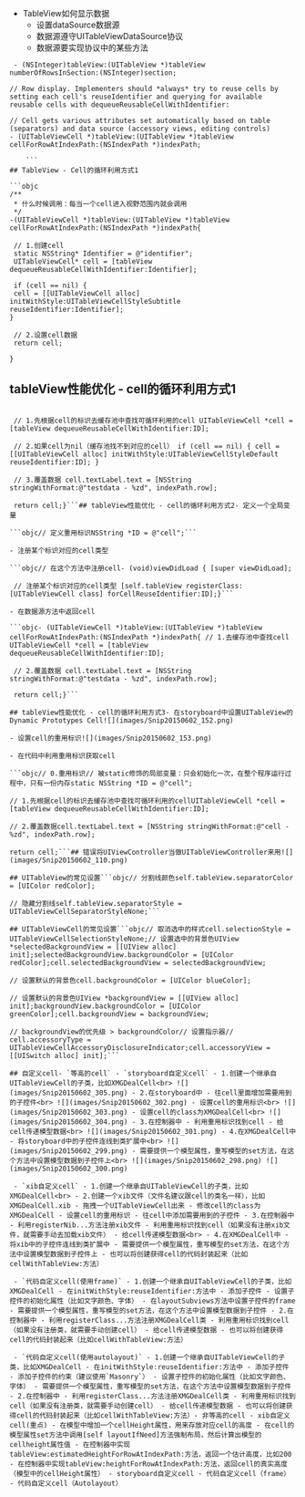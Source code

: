 - TableView如何显示数据
    - 设置dataSource数据源
    - 数据源遵守UITableViewDataSource协议
    - 数据源要实现协议中的某些方法
    
```objc
 - (NSInteger)tableView:(UITableView *)tableView numberOfRowsInSection:(NSInteger)section;

// Row display. Implementers should *always* try to reuse cells by setting each cell's reuseIdentifier and querying for available reusable cells with dequeueReusableCellWithIdentifier:

// Cell gets various attributes set automatically based on table (separators) and data source (accessory views, editing controls)
- (UITableViewCell *)tableView:(UITableView *)tableView cellForRowAtIndexPath:(NSIndexPath *)indexPath;

    ```
## TableView - Cell的循环利用方式1

```objc
/**
 * 什么时候调用：每当一个cell进入视野范围内就会调用
 */
-(UITableViewCell *)tableView:(UITableView *)tableView cellForRowAtIndexPath:(NSIndexPath *)indexPath{

 // 1.创建cell
 static NSString* Identifier = @"identifier";
 UITableViewCell* cell = [tableView dequeueReusableCellWithIdentifier:Identifier];

 if (cell == nil) {
 cell = [[UITableViewCell alloc] initWithStyle:UITableViewCellStyleSubtitle reuseIdentifier:Identifier];
}

 // 2.设置cell数据
 return cell;

}

```

## tableView性能优化 - cell的循环利用方式1

```objc/** * 什么时候调用：每当有一个cell进入视野范围内就会调用 */- (UITableViewCell *)tableView:(UITableView *)tableView cellForRowAtIndexPath:(NSIndexPath *)indexPath{ // 0.重用标识 // 被static修饰的局部变量：只会初始化一次，在整个程序运行过程中，只有一份内存 static NSString *ID = @"cell";

 // 1.先根据cell的标识去缓存池中查找可循环利用的cell UITableViewCell *cell = [tableView dequeueReusableCellWithIdentifier:ID];

 // 2.如果cell为nil（缓存池找不到对应的cell） if (cell == nil) { cell = [[UITableViewCell alloc] initWithStyle:UITableViewCellStyleDefault reuseIdentifier:ID]; }

 // 3.覆盖数据 cell.textLabel.text = [NSString stringWithFormat:@"testdata - %zd", indexPath.row];

 return cell;}```## tableView性能优化 - cell的循环利用方式2- 定义一个全局变量

```objc// 定义重用标识NSString *ID = @"cell";```

- 注册某个标识对应的cell类型

```objc// 在这个方法中注册cell- (void)viewDidLoad { [super viewDidLoad];

 // 注册某个标识对应的cell类型 [self.tableView registerClass:[UITableViewCell class] forCellReuseIdentifier:ID];}```

- 在数据源方法中返回cell

```objc- (UITableViewCell *)tableView:(UITableView *)tableView cellForRowAtIndexPath:(NSIndexPath *)indexPath{ // 1.去缓存池中查找cell UITableViewCell *cell = [tableView dequeueReusableCellWithIdentifier:ID];

 // 2.覆盖数据 cell.textLabel.text = [NSString stringWithFormat:@"testdata - %zd", indexPath.row];

 return cell;}```

## tableView性能优化 - cell的循环利用方式3- 在storyboard中设置UITableView的Dynamic Prototypes Cell![](images/Snip20150602_152.png)

- 设置cell的重用标识![](images/Snip20150602_153.png)

- 在代码中利用重用标识获取cell

```objc// 0.重用标识// 被static修饰的局部变量：只会初始化一次，在整个程序运行过程中，只有一份内存static NSString *ID = @"cell";

// 1.先根据cell的标识去缓存池中查找可循环利用的cellUITableViewCell *cell = [tableView dequeueReusableCellWithIdentifier:ID];

// 2.覆盖数据cell.textLabel.text = [NSString stringWithFormat:@"cell - %zd", indexPath.row];

return cell;```## 错误将UIViewController当做UITableViewController来用![](images/Snip20150602_110.png)

## UITableView的常见设置```objc// 分割线颜色self.tableView.separatorColor = [UIColor redColor];

// 隐藏分割线self.tableView.separatorStyle = UITableViewCellSeparatorStyleNone;```

## UITableViewCell的常见设置```objc// 取消选中的样式cell.selectionStyle = UITableViewCellSelectionStyleNone;// 设置选中的背景色UIView *selectedBackgroundView = [[UIView alloc] init];selectedBackgroundView.backgroundColor = [UIColor redColor];cell.selectedBackgroundView = selectedBackgroundView;

// 设置默认的背景色cell.backgroundColor = [UIColor blueColor];

// 设置默认的背景色UIView *backgroundView = [[UIView alloc] init];backgroundView.backgroundColor = [UIColor greenColor];cell.backgroundView = backgroundView;

// backgroundView的优先级 > backgroundColor// 设置指示器// cell.accessoryType = UITableViewCellAccessoryDisclosureIndicator;cell.accessoryView = [[UISwitch alloc] init];```

## 自定义cell- `等高的cell` - `storyboard自定义cell` - 1.创建一个继承自UITableViewCell的子类，比如XMGDealCell<br> ![](images/Snip20150602_305.png) - 2.在storyboard中 - 往cell里面增加需要用到的子控件<br> ![](images/Snip20150602_302.png) - 设置cell的重用标识<br> ![](images/Snip20150602_303.png) - 设置cell的class为XMGDealCell<br> ![](images/Snip20150602_304.png) - 3.在控制器中 - 利用重用标识找到cell - 给cell传递模型数据<br> ![](images/Snip20150602_301.png) - 4.在XMGDealCell中 - 将storyboard中的子控件连线到类扩展中<br> ![](images/Snip20150602_299.png) - 需要提供一个模型属性，重写模型的set方法，在这个方法中设置模型数据到子控件上<br> ![](images/Snip20150602_298.png) ![](images/Snip20150602_300.png)

 - `xib自定义cell` - 1.创建一个继承自UITableViewCell的子类，比如XMGDealCell<br> - 2.创建一个xib文件（文件名建议跟cell的类名一样），比如XMGDealCell.xib - 拖拽一个UITableViewCell出来 - 修改cell的class为XMGDealCell - 设置cell的重用标识 - 往cell中添加需要用到的子控件 - 3.在控制器中 - 利用registerNib...方法注册xib文件 - 利用重用标识找到cell（如果没有注册xib文件，就需要手动去加载xib文件） - 给cell传递模型数据<br> - 4.在XMGDealCell中 - 将xib中的子控件连线到类扩展中 - 需要提供一个模型属性，重写模型的set方法，在这个方法中设置模型数据到子控件上 - 也可以将创建获得cell的代码封装起来（比如cellWithTableView:方法）

 - `代码自定义cell(使用frame)` - 1.创建一个继承自UITableViewCell的子类，比如XMGDealCell - 在initWithStyle:reuseIdentifier:方法中 - 添加子控件 - 设置子控件的初始化属性（比如文字颜色、字体） - 在layoutSubviews方法中设置子控件的frame - 需要提供一个模型属性，重写模型的set方法，在这个方法中设置模型数据到子控件 - 2.在控制器中 - 利用registerClass...方法注册XMGDealCell类 - 利用重用标识找到cell（如果没有注册类，就需要手动创建cell） - 给cell传递模型数据 - 也可以将创建获得cell的代码封装起来（比如cellWithTableView:方法）

 - `代码自定义cell(使用autolayout)` - 1.创建一个继承自UITableViewCell的子类，比如XMGDealCell - 在initWithStyle:reuseIdentifier:方法中 - 添加子控件 - 添加子控件的约束（建议使用`Masonry`） - 设置子控件的初始化属性（比如文字颜色、字体） - 需要提供一个模型属性，重写模型的set方法，在这个方法中设置模型数据到子控件 - 2.在控制器中 - 利用registerClass...方法注册XMGDealCell类 - 利用重用标识找到cell（如果没有注册类，就需要手动创建cell） - 给cell传递模型数据 - 也可以将创建获得cell的代码封装起来（比如cellWithTableView:方法）- 非等高的cell - xib自定义cell(重点) - 在模型中增加一个cellHeight属性，用来存放对应cell的高度 - 在cell的模型属性set方法中调用[self layoutIfNeed]方法强制布局，然后计算出模型的cellheight属性值 - 在控制器中实现tableView:estimatedHeightForRowAtIndexPath:方法，返回一个估计高度，比如200 - 在控制器中实现tableView:heightForRowAtIndexPath:方法，返回cell的真实高度（模型中的cellHeight属性） - storyboard自定义cell - 代码自定义cell（frame） - 代码自定义cell（Autolayout）

